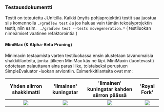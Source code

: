 ### Testausdokumentti

Testit on toteutettu JUnit:illa. Kaikki (myös pohjaprojektin) testit saa juostua siis komennolla
``` ./gradlew test ```
Ja jos haluaa vain tämän tekoälyprojektin testit, niin esim. 
``` ./gradlew test --tests movegeneration.*```
( testiluokan nimeämiset vaatinee refaktorointia )

#### MiniMax (& Alpha-Beta Pruning)
Minimaxin testaamista varten testiluokassa ensin alustetaan tavanomaisia shakkitilanteita, jonka jälkeen MiniMax käy ne läpi. MiniMaxin (luontevasti) odotetaan palauttavan aina paras liike, toistaiseksi perustuen SimpleEvaluator -luokan arviontiin. 
Esimerkkitilanteita ovat mm:


| Yhden siirron shakkimatti  |  'Ilmainen' kuningatar | 'Ilmainen' kuningatar kahden siirron päässä | 'Royal Fork' |
|:-------------------------:|:-------------------------:|:-------------------------:|:-------------------------:|
![](https://github.com/ArtKoski/chessBot/blob/415c9f0c4ad8b75753d35fe8b6c007bcbde85547/documentation/teko%C3%A4ly/kuvat/checkMate.png) | ![](https://github.com/ArtKoski/chessBot/blob/415c9f0c4ad8b75753d35fe8b6c007bcbde85547/documentation/teko%C3%A4ly/kuvat/freeQueen.png) | ![](https://github.com/ArtKoski/chessBot/blob/415c9f0c4ad8b75753d35fe8b6c007bcbde85547/documentation/teko%C3%A4ly/kuvat/freeQueenDiscover.png) | ![](https://github.com/ArtKoski/chessBot/blob/415c9f0c4ad8b75753d35fe8b6c007bcbde85547/documentation/teko%C3%A4ly/kuvat/royalFork.png) |







